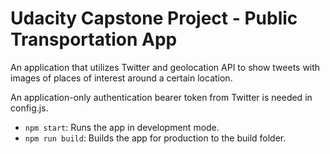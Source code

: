 # Udacity Capstone Project - Public Transportation App

An application that utilizes Twitter and geolocation API to show tweets with images of places of interest around a certain location.

An application-only authentication bearer token from Twitter is needed in config.js.

- `npm start`: Runs the app in development mode.
- `npm run build`: Builds the app for production to the build folder.